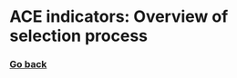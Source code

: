 # ACE indicators: Overview of selection process
### [Go back](https://shabeer-syed.github.io/ACEs/)

<div class="flourish-embed flourish-table" data-src="visualisation/7009582"><script src="https://public.flourish.studio/resources/embed.js"></script></div>